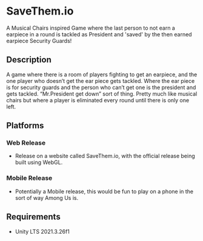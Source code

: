 # SaveThem.io
A Musical Chairs inspired Game where the last person to not earn a earpiece in a round is tackled as President and 'saved' by the then earned earpiece Security Guards!

## Description
A game where there is a room of players fighting to get an earpiece, and the one player who doesn’t get the ear piece gets tackled. Where the ear piece is for security guards and the person who can’t get one is the president and gets tackled. “Mr.President get down” sort of thing. Pretty much like musical chairs but where a player is eliminated every round until there is only one left.

## Platforms
### Web Release
- Release on a website called SaveThem.io, with the official release being built using WebGL.
### Mobile Release
- Potentially a Mobile release, this would be fun to play on a phone in the sort of way Among Us is.

## Requirements
- Unity LTS 2021.3.26f1
